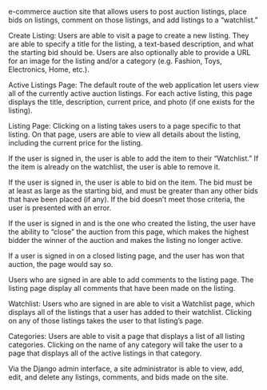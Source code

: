 e-commerce auction site that allows users to post auction listings, place bids on listings, comment on those listings, and add listings to a “watchlist.”

Create Listing: Users are able to visit a page to create a new listing. They are able to specify a title for the listing, a text-based description, and what the starting bid should be. Users are also optionally able to provide a URL for an image for the listing and/or a category (e.g. Fashion, Toys, Electronics, Home, etc.).


Active Listings Page: The default route of the web application let users view all of the currently active auction listings. For each active listing, this page displays the title, description, current price, and photo (if one exists for the listing).

Listing Page: Clicking on a listing takes users to a page specific to that listing. On that page, users are able to view all details about the listing, including the current price for the listing. 

If the user is signed in, the user is able to add the item to their “Watchlist.” If the item is already on the watchlist, the user is able to remove it.

If the user is signed in, the user is able to bid on the item. The bid must be at least as large as the starting bid, and must be greater than any other bids that have been placed (if any). If the bid doesn’t meet those criteria, the user is presented with an error.

If the user is signed in and is the one who created the listing, the user have the ability to “close” the auction from this page, which makes the highest bidder the winner of the auction and makes the listing no longer active.

If a user is signed in on a closed listing page, and the user has won that auction, the page would say so.

Users who are signed in are able to add comments to the listing page. The listing page display all comments that have been made on the listing.

Watchlist: Users who are signed in are able to visit a Watchlist page, which displays all of the listings that a user has added to their watchlist. Clicking on any of those listings takes the user to that listing’s page.

Categories: Users are able to visit a page that displays a list of all listing categories. Clicking on the name of any category will take the user to a page that displays all of the active listings in that category.

Via the Django admin interface, a site administrator is able to view, add, edit, and delete any listings, comments, and bids made on the site.
